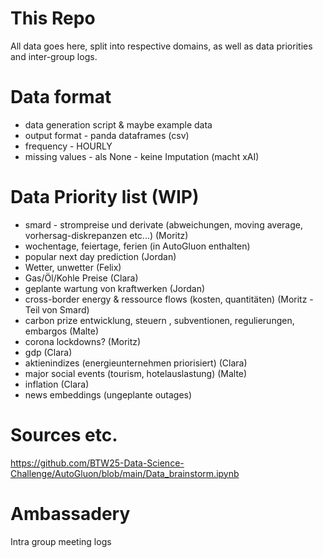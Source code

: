 # This Repo
All data goes here, split into respective domains, as well as data priorities and inter-group logs.

# Data format
- data generation script & maybe example data
- output format
        - panda dataframes (csv)
- frequency
        - HOURLY
- missing values
        - als None
        - keine Imputation (macht xAI)

# Data Priority list (WIP)
- smard - strompreise und derivate (abweichungen, moving average, vorhersag-diskrepanzen etc...) (Moritz)
- wochentage, feiertage, ferien (in AutoGluon enthalten)
- popular next day prediction (Jordan)
- Wetter, unwetter (Felix)
- Gas/Öl/Kohle Preise (Clara)
- geplante wartung von kraftwerken (Jordan)
- cross-border energy & ressource flows (kosten, quantitäten) (Moritz - Teil von Smard)
- carbon prize entwicklung, steuern , subventionen, regulierungen, embargos (Malte)
- corona lockdowns? (Moritz)
- gdp (Clara)
- aktienindizes (energieunternehmen priorisiert) (Clara)
- major social events (tourism, hotelauslastung) (Malte)
- inflation (Clara)
- news embeddings (ungeplante outages)

# Sources etc.
https://github.com/BTW25-Data-Science-Challenge/AutoGluon/blob/main/Data_brainstorm.ipynb

# Ambassadery 
Intra group meeting logs
